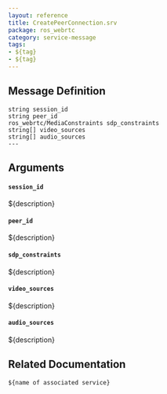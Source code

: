```yaml
---
layout: reference
title: CreatePeerConnection.srv
package: ros_webrtc
category: service-message
tags: 
- ${tag}
- ${tag} 
---
```


## Message Definition
```
string session_id
string peer_id
ros_webrtc/MediaConstraints sdp_constraints
string[] video_sources
string[] audio_sources
---
```

## Arguments
#### `session_id`
${description}

#### `peer_id`
${description}

#### `sdp_constraints`
${description}

#### `video_sources`
${description}

#### `audio_sources`
${description}

## Related Documentation
``${name of associated service}``  
